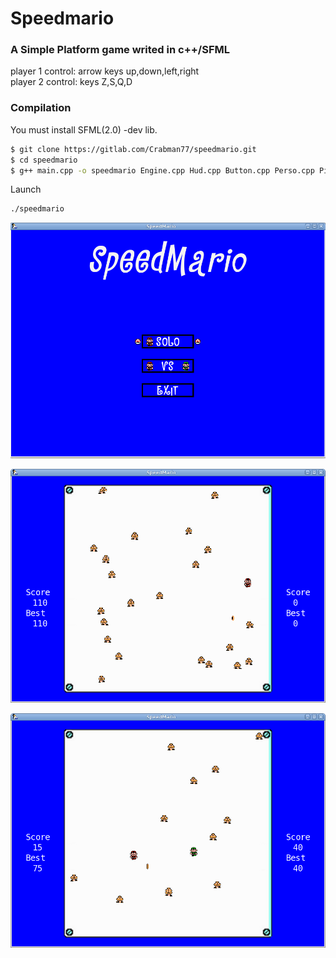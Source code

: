 # Speedmario
### A Simple Platform game writed in c++/SFML
player 1 control: arrow keys up,down,left,right  
player 2 control: keys Z,S,Q,D  
### Compilation
You must install SFML(2.0) -dev lib.

```sh
$ git clone https://gitlab.com/Crabman77/speedmario.git
$ cd speedmario
$ g++ main.cpp -o speedmario Engine.cpp Hud.cpp Button.cpp Perso.cpp Piece.cpp Cake.cpp Platform.cpp -lsfml-graphics -lsfml-window -lsfml-system -lsfml-audio -std=c++14
```
Launch
```sh
./speedmario
```
![speedmario](images/screen1.png)

![speedmario](images/screen2.png)

 ![speedmario](images/screen3.png)
